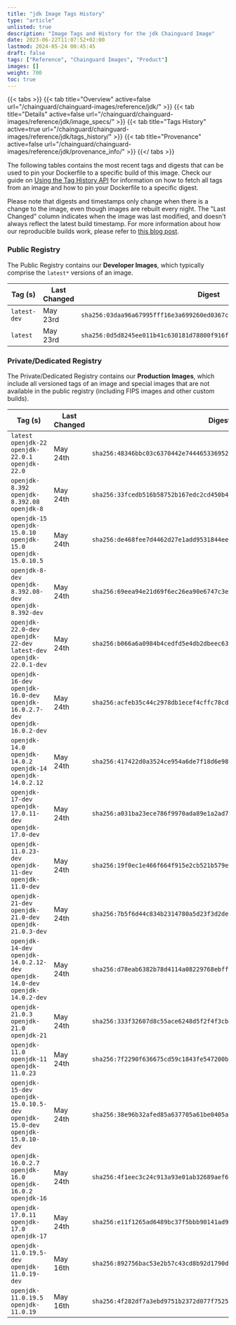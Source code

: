 ```yaml
---
title: "jdk Image Tags History"
type: "article"
unlisted: true
description: "Image Tags and History for the jdk Chainguard Image"
date: 2023-06-22T11:07:52+02:00
lastmod: 2024-05-24 00:45:45
draft: false
tags: ["Reference", "Chainguard Images", "Product"]
images: []
weight: 700
toc: true
---
```


{{< tabs >}}
{{< tab title="Overview" active=false url="/chainguard/chainguard-images/reference/jdk/" >}}
{{< tab title="Details" active=false url="/chainguard/chainguard-images/reference/jdk/image_specs/" >}}
{{< tab title="Tags History" active=true url="/chainguard/chainguard-images/reference/jdk/tags_history/" >}}
{{< tab title="Provenance" active=false url="/chainguard/chainguard-images/reference/jdk/provenance_info/" >}}
{{</ tabs >}}

The following tables contains the most recent tags and digests that can be used to pin your Dockerfile to a specific build of this image. Check our guide on [Using the Tag History API](/chainguard/chainguard-images/using-the-tag-history-api/) for information on how to fetch all tags from an image and how to pin your Dockerfile to a specific digest.

Please note that digests and timestamps only change when there is a change to the image, even though images are rebuilt every night. The "Last Changed" column indicates when the image was last modified, and doesn't always reflect the latest build timestamp. For more information about how our reproducible builds work, please refer to [this blog post](https://www.chainguard.dev/unchained/reproducing-chainguards-reproducible-image-builds).

### Public Registry
The Public Registry contains our **Developer Images**, which typically comprise the `latest*` versions of an image.

| Tag (s)       | Last Changed | Digest                                                                    |
|---------------|--------------|---------------------------------------------------------------------------|
|  `latest-dev` | May 23rd     | `sha256:03daa96a67995fff16e3a699260ed0367c7b0cfc3e62ce8ec9ae03d63a634b78` |
|  `latest`     | May 23rd     | `sha256:0d5d8245ee011b41c630181d78800f916fdc370d15469bbd337e22788f06dc39` |


### Private/Dedicated Registry
The Private/Dedicated Registry contains our **Production Images**, which include all versioned tags of an image and special images that are not available in the public registry (including FIPS images and other custom builds).

| Tag (s)                                                                            | Last Changed | Digest                                                                    |
|------------------------------------------------------------------------------------|--------------|---------------------------------------------------------------------------|
|  `latest` `openjdk-22` `openjdk-22.0.1` `openjdk-22.0`                             | May 24th     | `sha256:48346bbc03c6370442e7444653369520ab9cdbac02b593cd8e6f8573ff3f551a` |
|  `openjdk-8.392` `openjdk-8.392.08` `openjdk-8`                                    | May 24th     | `sha256:33fcedb516b58752b167edc2cd450b4245887c2515460307832e7734df703dac` |
|  `openjdk-15` `openjdk-15.0.10` `openjdk-15.0` `openjdk-15.0.10.5`                 | May 24th     | `sha256:de468fee7d4462d27e1add9531844ee2551c7e7f2d54a7bec5f671a26acfa0a6` |
|  `openjdk-8-dev` `openjdk-8.392.08-dev` `openjdk-8.392-dev`                        | May 24th     | `sha256:69eea94e21d69f6ec26ea90e6747c3e01f277a0cf94c30b8d93c4ebfb8d1f68d` |
|  `openjdk-22.0-dev` `openjdk-22-dev` `latest-dev` `openjdk-22.0.1-dev`             | May 24th     | `sha256:b066a6a0984b4cedfd5e4db2dbeec63c01e42daf24d47fed27fa8fa7e82f426d` |
|  `openjdk-16-dev` `openjdk-16.0-dev` `openjdk-16.0.2.7-dev` `openjdk-16.0.2-dev`   | May 24th     | `sha256:acfeb35c44c2978db1ecef4cffc78cd9dd7d70a4a3250927020def4f17e80e35` |
|  `openjdk-14.0` `openjdk-14.0.2` `openjdk-14` `openjdk-14.0.2.12`                  | May 24th     | `sha256:417422d0a3524ce954a6de7f18d6e9874865447ed80acfc90941a39a3d93880e` |
|  `openjdk-17-dev` `openjdk-17.0.11-dev` `openjdk-17.0-dev`                         | May 24th     | `sha256:a031ba23ece786f9970ada89e1a2ad7a1b41b898392cd851e6adfcdcd6d5618d` |
|  `openjdk-11.0.23-dev` `openjdk-11-dev` `openjdk-11.0-dev`                         | May 24th     | `sha256:19f0ec1e466f664f915e2cb521b579efe8991a372ef2546d4bcba43e8a73b7f7` |
|  `openjdk-21-dev` `openjdk-21.0-dev` `openjdk-21.0.3-dev`                          | May 24th     | `sha256:7b5f6d44c834b2314780a5d23f3d2de8f655e7ed4b61874a561126c92d49c075` |
|  `openjdk-14-dev` `openjdk-14.0.2.12-dev` `openjdk-14.0-dev` `openjdk-14.0.2-dev`  | May 24th     | `sha256:d78eab6382b78d4114a08229768ebffb7740b0cd6138a5283df4798ad52bf993` |
|  `openjdk-21.0.3` `openjdk-21.0` `openjdk-21`                                      | May 24th     | `sha256:333f32607d8c55ace6248d5f2f4f3cb256d6e89e631b939106885324d6639531` |
|  `openjdk-11.0` `openjdk-11` `openjdk-11.0.23`                                     | May 24th     | `sha256:7f2290f636675cd59c1843fe547200b4c60fa39126bcfa795e8eb5b6a0e5134f` |
|  `openjdk-15-dev` `openjdk-15.0.10.5-dev` `openjdk-15.0-dev` `openjdk-15.0.10-dev` | May 24th     | `sha256:38e96b32afed85a637705a61be0405a99cc021b0662e902d3f79ba4e6a7782ea` |
|  `openjdk-16.0.2.7` `openjdk-16.0` `openjdk-16.0.2` `openjdk-16`                   | May 24th     | `sha256:4f1eec3c24c913a93e01ab32689aef62370b42098312d048f6625f5b02793099` |
|  `openjdk-17.0.11` `openjdk-17.0` `openjdk-17`                                     | May 24th     | `sha256:e11f1265ad6489bc37f5bbb90141ad98c3342d5b383f76a097466ed061a8bd69` |
|  `openjdk-11.0.19.5-dev` `openjdk-11.0.19-dev`                                     | May 16th     | `sha256:892756bac53e2b57c43cd8b92d1790d223a18535e7186167dd65b41a51bdab7d` |
|  `openjdk-11.0.19.5` `openjdk-11.0.19`                                             | May 16th     | `sha256:4f282df7a3ebd9751b2372d077f7525f93f379e037cdf3b0d9cb3eb081fde668` |

